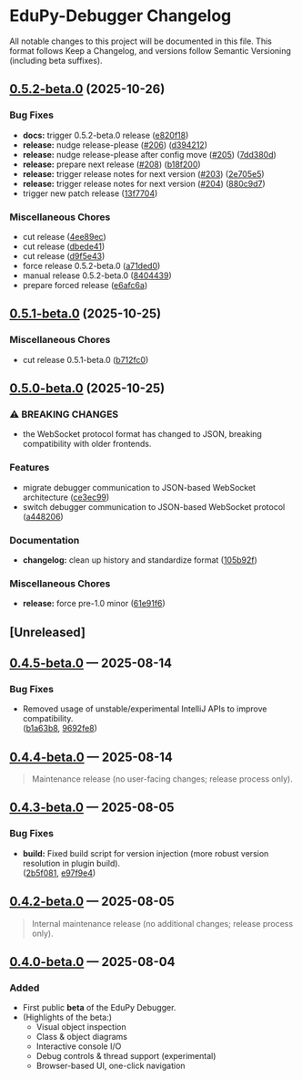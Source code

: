 <!-- Keep a Changelog guide -> https://keepachangelog.com -->

# EduPy-Debugger Changelog

All notable changes to this project will be documented in this file.
This format follows Keep a Changelog, and versions follow Semantic Versioning (including beta suffixes).

## [0.5.2-beta.0](https://github.com/Julian-Code14/EduPy-Debugger/compare/v0.5.1-beta.0...v0.5.2-beta.0) (2025-10-26)


### Bug Fixes

* **docs:** trigger 0.5.2-beta.0 release ([e820f18](https://github.com/Julian-Code14/EduPy-Debugger/commit/e820f18e350d66e13d09bd4272fb0e73254da1a9))
* **release:** nudge release-please ([#206](https://github.com/Julian-Code14/EduPy-Debugger/issues/206)) ([d394212](https://github.com/Julian-Code14/EduPy-Debugger/commit/d394212ffc332b32af7d19f014622429e2d46e90))
* **release:** nudge release-please after config move ([#205](https://github.com/Julian-Code14/EduPy-Debugger/issues/205)) ([7dd380d](https://github.com/Julian-Code14/EduPy-Debugger/commit/7dd380df58f3a7efe50faa5430f6e3d61c43bc2e))
* **release:** prepare next release ([#208](https://github.com/Julian-Code14/EduPy-Debugger/issues/208)) ([b18f200](https://github.com/Julian-Code14/EduPy-Debugger/commit/b18f200396af8d3fdcfd4720213c9cec259a4fe3))
* **release:** trigger release notes for next version ([#203](https://github.com/Julian-Code14/EduPy-Debugger/issues/203)) ([2e705e5](https://github.com/Julian-Code14/EduPy-Debugger/commit/2e705e5a35fff7fffb461a9c3e2bc032f98676c8))
* **release:** trigger release notes for next version ([#204](https://github.com/Julian-Code14/EduPy-Debugger/issues/204)) ([880c9d7](https://github.com/Julian-Code14/EduPy-Debugger/commit/880c9d7581ad2de9ccc2cc15d1769c6817294335))
* trigger new patch release ([13f7704](https://github.com/Julian-Code14/EduPy-Debugger/commit/13f770404ee4808cc6a4f1752ddc3559b4b50906))


### Miscellaneous Chores

* cut release ([4ee89ec](https://github.com/Julian-Code14/EduPy-Debugger/commit/4ee89eccc43147cfb81c2951a332b720d1f943f0))
* cut release ([dbede41](https://github.com/Julian-Code14/EduPy-Debugger/commit/dbede418177a9fffa1580fe5fdfeae6e9e49362b))
* cut release ([d9f5e43](https://github.com/Julian-Code14/EduPy-Debugger/commit/d9f5e43179a67a11d8fc3874cf80133f009569b4))
* force release 0.5.2-beta.0 ([a71ded0](https://github.com/Julian-Code14/EduPy-Debugger/commit/a71ded057ceece6e2f00276d1f04afa4fe49afc1))
* manual release 0.5.2-beta.0 ([8404439](https://github.com/Julian-Code14/EduPy-Debugger/commit/8404439d087a9f3acfca4a843cf9651e7b6a3f11))
* prepare forced release ([e6afc6a](https://github.com/Julian-Code14/EduPy-Debugger/commit/e6afc6a08a0900ebc8c197d7bd9b96949be236da))

## [0.5.1-beta.0](https://github.com/Julian-Code14/EduPy-Debugger/compare/v0.5.0-beta.0...v0.5.1-beta.0) (2025-10-25)


### Miscellaneous Chores

* cut release 0.5.1-beta.0 ([b712fc0](https://github.com/Julian-Code14/EduPy-Debugger/commit/b712fc0e004c31c10bbc79fcf0d79ed80c396148))

## [0.5.0-beta.0](https://github.com/Julian-Code14/EduPy-Debugger/compare/v0.4.5-beta.0...v0.5.0-beta.0) (2025-10-25)


### ⚠ BREAKING CHANGES

* the WebSocket protocol format has changed to JSON, breaking compatibility with older frontends.

### Features

* migrate debugger communication to JSON-based WebSocket architecture ([ce3ec99](https://github.com/Julian-Code14/EduPy-Debugger/commit/ce3ec9924653ff7cbf59dbaf870f371c3b20dc06))
* switch debugger communication to JSON-based WebSocket protocol ([a448206](https://github.com/Julian-Code14/EduPy-Debugger/commit/a44820693d2ea1e81815cce075f42d1ab474c060))


### Documentation

* **changelog:** clean up history and standardize format ([105b92f](https://github.com/Julian-Code14/EduPy-Debugger/commit/105b92f9ccb50fa5e560bdf21a58ea14a218dbcd))


### Miscellaneous Chores

* **release:** force pre-1.0 minor ([61e91f6](https://github.com/Julian-Code14/EduPy-Debugger/commit/61e91f6011d0a7be907fc652c8beaa838f080454))

## [Unreleased]

## [0.4.5-beta.0](https://github.com/Julian-Code14/EduPy-Debugger/compare/v0.4.4-beta.0...v0.4.5-beta.0) — 2025-08-14
### Bug Fixes
- Removed usage of unstable/experimental IntelliJ APIs to improve compatibility.  
  ([b1a63b8](https://github.com/Julian-Code14/EduPy-Debugger/commit/b1a63b850fa3820b128cf331dd1181eddb1d5950), [9692fe8](https://github.com/Julian-Code14/EduPy-Debugger/commit/9692fe8c5a079ec19c5ed6ce1d827424dbc0c5b4))

## [0.4.4-beta.0](https://github.com/Julian-Code14/EduPy-Debugger/compare/edupy-debugger-v0.4.3-beta.0...edupy-debugger-v0.4.4-beta.0) — 2025-08-14
> Maintenance release (no user-facing changes; release process only).

## [0.4.3-beta.0](https://github.com/Julian-Code14/EduPy-Debugger/compare/edupy-debugger-v0.4.2-beta.0...edupy-debugger-v0.4.3-beta.0) — 2025-08-05
### Bug Fixes
- **build:** Fixed build script for version injection (more robust version resolution in plugin build).  
  ([2b5f081](https://github.com/Julian-Code14/EduPy-Debugger/commit/2b5f081abc044ce7baf65b177f44b5a528009ae1), [e97f9e4](https://github.com/Julian-Code14/EduPy-Debugger/commit/e97f9e48d8a02c63f5735e3a70c76b48bce9ac6a))

## [0.4.2-beta.0](https://github.com/Julian-Code14/EduPy-Debugger/compare/edupy-debugger-v0.4.1-beta.0...edupy-debugger-v0.4.2-beta.0) — 2025-08-05
> Internal maintenance release (no additional changes; release process only).

## [0.4.0-beta.0](https://github.com/Julian-Code14/EduPy-Debugger/compare/edupy-debugger-v0.4.0...edupy-debugger-v0.4.0-beta.0) — 2025-08-04
### Added
- First public **beta** of the EduPy Debugger.
- (Highlights of the beta:)
    - Visual object inspection
    - Class & object diagrams
    - Interactive console I/O
    - Debug controls & thread support (experimental)
    - Browser-based UI, one-click navigation
